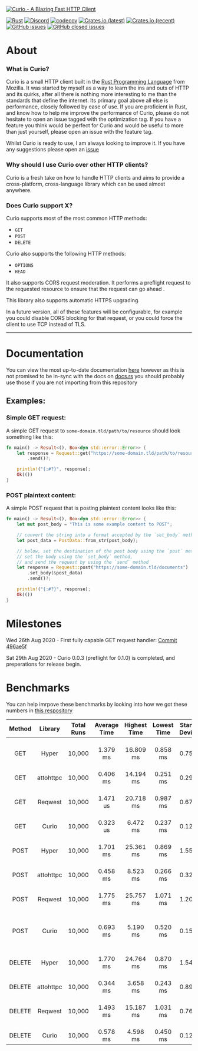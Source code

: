 [![Curio - A Blazing Fast HTTP Client](https://raw.githubusercontent.com/fatalcenturion/Curio/media/static/images/Curio_clear.png)](https://crates.io/crates/curio)

[![Rust](https://github.com/fatalcenturion/Curio/workflows/CI/badge.svg?branch=master)](https://crates.io/crates/curio) [![Discord](https://img.shields.io/discord/275377268728135680)](https://discord.gg/EYKxkce) [![codecov](https://codecov.io/gh/fatalcenturion/Curio/branch/master/graph/badge.svg)](https://codecov.io/gh/fatalcenturion/Curio) [![Crates.io (latest)](https://img.shields.io/crates/dv/curio)](https://crates.io/crates/curio) [![Crates.io (recent)](https://img.shields.io/crates/dr/curio)](https://crates.io/crates/curio) [![GitHub issues](https://img.shields.io/github/issues-raw/fatalcenturion/curio)](https://crates.io/crates/curio) [![GitHub closed issues](https://img.shields.io/github/issues-closed-raw/fatalcenturion/curio)](https://crates.io/crates/curio)

# About

### What is Curio?

Curio is a small HTTP client built in the [Rust Programming Language](https://rust-lang.org) from Mozilla. 
It was started by myself as a way to learn the ins and outs of HTTP and its quirks, after all there is nothing more interesting to me than the standards that define the internet.
Its primary goal above all else is performance, closely followed by ease of use.
If you are proficient in Rust, and know how to help me improve the performance of Curio, please do not hesitate to open an issue tagged with the optimization tag.
If you have a feature you think would be perfect for Curio and would be useful to more than just yourself, please open an issue with the feature tag.

Whilst Curio is ready to use, I am always looking to improve it. If you have any suggestions please open an [issue](https://github.com/fatalcenturion/Curio/issues/new/choose)

### Why should I use Curio over other HTTP clients?

Curio is a fresh take on how to handle HTTP clients and aims to provide a cross-platform, cross-language library which can be used almost anywhere.

### Does Curio support X?

Curio supports most of the most common HTTP methods:
- `GET`
- `POST`
- `DELETE`

Curio also supports the following HTTP methods:
- `OPTIONS`
- `HEAD`

It also supports CORS request moderation. It performs a preflight request to the requested resource to ensure that the request can go ahead .

This library also supports automatic HTTPS upgrading. 

In a future version, all of these features will be configurable, for example you could disable CORS blocking for that request, or you could force the client to use TCP instead of TLS.

------


# Documentation

You can view the most up-to-date documentation [here](https://curio.cf/docs/latest) however as this is not promised to be in-sync with the docs on [docs.rs](https://docs.rs/) you should probably use those if you are not importing from this repository

## Examples:

### Simple GET request:
A simple GET request to `some-domain.tld/path/to/resource` should look something like this:
```rust
fn main() -> Result<(), Box<dyn std::error::Error>> {
    let response = Request::get("https://some-domain.tld/path/to/resource")
        .send()?;

    println!("{:#?}", response);
    Ok(())
}
```

### POST plaintext content:
A simple POST request that is posting plaintext content looks like this:
```rust
fn main() -> Result<(), Box<dyn std::error::Error>> {
    let mut post_body = "This is some example content to POST";

    // convert the string into a format accepted by the `set_body` method.
    let post_data = PostData::from_str(post_body);

    // below, set the destination of the post body using the `post` method,
    // set the body using the `set_body` method,
    // and send the request by using the `send` method
    let response = Request::post("https://some-domain.tld/documents")
        .set_body(&post_data)
        .send()?;

    println!("{:#?}", response);
    Ok(())
}
```
# Milestones

Wed 26th Aug 2020 - First fully capable GET request handler: [Commit 496ae5f](https://github.com/fatalcenturion/Curio/commit/496ae5f909b750638009bbdc4aa10760e801f731) 

Sat 29th Aug 2020 - Curio 0.0.3 (preflight for 0.1.0) is completed, and preperations for release begin.

# Benchmarks

You can help imrpove these benchmarks by looking into how we got these numbers in [this respository](https://github.com/fatalcenturion/curio-benchmarks)

| Method |  Library  | Total Runs | Average Time |  Highest Time  | Lowest Time | Standard Deviation | Total Time |compared to Curio|
|:------:|:---------:|:----------:|:------------:|:--------------:|:-----------:|:------------------:|:----------:|:----:|
|  GET   |   Hyper   |   10,000   |   1.379 ms    |   16.809 ms   |  0.858 ms   |     0.755 ms       |   2 minutes, 17 seconds    |428% slower|
|  GET   | attohttpc |   10,000   |   0.406 ms    |   14.194 ms   |  0.251 ms   |     0.292 ms       |   40 seconds    |125%s slower|
|  GET   |  Reqwest  |   10,000   |   1.471 us    |   20.718 ms   |  0.987 ms   |     0.678 ms       |   2 minutes, 27 seconds    |522% slower|
|  GET   |   Curio   |   10,000   |   0.323 us    |    6.472 ms   |  0.237 ms   |     0.128 ms       |    32 seconds    |N/A|
|  POST  |   Hyper   |   10,000   |   1.701 ms    |   25.361 ms   |  0.869 ms   |     1.558 ms       |   2 minutes, 50 seconds    |246% slower|
|  POST  | attohttpc |   10,000   |   0.458 ms    |    8.523 ms   |  0.266 ms   |     0.326 ms       |    45 seconds    |153% faster|
|  POST  |  Reqwest  |   10,000   |   1.775 ms    |   25.757 ms   |  1.071 ms   |     1.206 ms       |   2 minutes, 57 seconds    |257% slower|
|  POST  |   Curio   |   10,000   |   0.693 ms    |    5.190 ms   |  0.520 ms   |     0.157 ms       |    1 minute, 9 seconds    |N/A|
| DELETE |   Hyper   |   10,000   |   1.770 ms    |   24.764 ms   |  0.870 ms   |     1.545 ms       |   2 minutes 57 seconds    |311% slower|
| DELETE | attohttpc |   10,000   |   0.344 ms    |    3.658 ms   |  0.243 ms   |     0.890 ms        |    34 seconds    |167% faster|
| DELETE |  Reqwest  |   10,000   |   1.493 ms    |   15.187 ms   |  1.031 ms   |     0.767 ms       |   2 minutes 29 seconds    |261% slower|
| DELETE |   Curio   |   10,000   |   0.578 ms    |    4.598 ms   |  0.450 ms   |     0.129 ms       |    57 seconds    |N/A|
